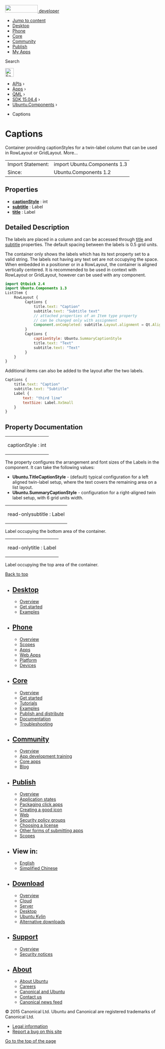 <a href="https://developer.ubuntu.com/" class="logo-ubuntu"><img src="https://developer.ubuntu.com/assets/sites/ubuntu/latest/u/img/logos/logo-ubuntu-orange.svg" width="106" height="25" /> <span>developer</span></a>

-   [Jump to content](index.html#main-content)
-   [Desktop](https://developer.ubuntu.com/en/desktop/)
-   [Phone](https://developer.ubuntu.com/en/phone/)
-   [Core](https://developer.ubuntu.com/core)
-   [Community](https://developer.ubuntu.com/en/community/)
-   [Publish](https://developer.ubuntu.com/en/publish/)
-   [My Apps](https://myapps.developer.ubuntu.com/)

Search

<img src="https://developer.ubuntu.com/assets/sites/ubuntu/latest/u/img/search-white.svg" alt="Search" height="28" />

-   [APIs](../../../../index.html) ›
-   [Apps](../../../index.html) ›
-   [QML](../../index.html) ›
-   [SDK 15.04.4](../index.html) ›
-   [Ubuntu.Components](../Ubuntu.Components/index.html) ›

<!-- -->

-   Captions

Captions
========

<span class="subtitle"></span>
Container providing captionStyles for a twin-label column that can be used in RowLayout or GridLayout. More...

|                   |                              |
|-------------------|------------------------------|
| Import Statement: | import Ubuntu.Components 1.3 |
| Since:            | Ubuntu.Components 1.2        |

<span id="properties"></span>
Properties
----------

-   ****[captionStyle](index.html#captionStyle-prop)**** : int
-   ****[subtitle](index.html#subtitle-prop)**** : Label
-   ****[title](index.html#title-prop)**** : Label

<span id="details"></span>
Detailed Description
--------------------

The labels are placed in a column and can be accessed through [title](index.html#title-prop) and [subtitle](index.html#subtitle-prop) properties. The default spacing between the labels is 0.5 grid units.

The container only shows the labels which has its text property set to a valid string. The labels not having any text set are not occupying the space. When embedded in a positioner or in a RowLayout, the container is aligned vertically centered. It is recommended to be used in context with RowLayout or GridLayout, however can be used with any component.

``` qml
import QtQuick 2.4
import Ubuntu.Components 1.3
ListItem {
    RowLayout {
         Captions {
             title.text: "Caption"
             subtitle.text: "Subtitle text"
             // attached properties of an Item type property
             // can be changed only with assignment
             Component.onCompleted: subtitle.Layout.alignment = Qt.AlignRight
         }
         Captions {
             captionStyle: Ubuntu.SummaryCaptionStyle
             title.text: "Text"
             subtitle.text: "Text"
         }
    }
}
```

Additional items can also be added to the layout after the two labels.

``` qml
Captions {
    title.text: "Caption"
    subtitle.text: "Subtitle"
    Label {
        text: "third line"
        textSize: Label.XxSmall
    }
}
```

Property Documentation
----------------------

<table>
<colgroup>
<col width="100%" />
</colgroup>
<tbody>
<tr class="odd">
<td><p><span id="captionStyle-prop"></span><span class="name">captionStyle</span> : <span class="type">int</span></p></td>
</tr>
</tbody>
</table>

The property configures the arrangement and font sizes of the Labels in the component. It can take the following values:

-   **Ubuntu.TitleCaptionStyle** - (default) typical configuration for a left aligned twin-label setup, where the text covers the remaining area on a list layout.
-   **Ubuntu.SummaryCaptionStyle** - configuration for a right-aligned twin label setup, with 6 grid units width.

<table>
<colgroup>
<col width="100%" />
</colgroup>
<tbody>
<tr class="odd">
<td><p><span id="subtitle-prop"></span><span class="qmlreadonly">read-only</span><span class="name">subtitle</span> : <span class="type">Label</span></p></td>
</tr>
</tbody>
</table>

Label occupying the bottom area of the container.

<table>
<colgroup>
<col width="100%" />
</colgroup>
<tbody>
<tr class="odd">
<td><p><span id="title-prop"></span><span class="qmlreadonly">read-only</span><span class="name">title</span> : <span class="type">Label</span></p></td>
</tr>
</tbody>
</table>

Label occupying the top area of the container.

[Back to top](index.html#)

-   [Desktop](https://developer.ubuntu.com/en/desktop/)
    ---------------------------------------------------

    -   [Overview](https://developer.ubuntu.com/en/desktop/)
    -   [Get started](http://snapcraft.io/?utm_source=developer.ubuntu.com&utm_medium=devportal&utm_term=snaps%20snapcraft%20desktop&utm_content=menu&utm_campaign=duc_snappers)
    -   [Examples](https://github.com/ubuntu/snappy-playpen)

-   [Phone](https://developer.ubuntu.com/en/phone/)
    -----------------------------------------------

    -   [Overview](https://developer.ubuntu.com/en/phone/)
    -   [Scopes](https://developer.ubuntu.com/en/phone/scopes/)
    -   [Apps](https://developer.ubuntu.com/en/phone/apps/)
    -   [Web Apps](https://developer.ubuntu.com/en/phone/web/)
    -   [Platform](https://developer.ubuntu.com/en/phone/platform/)
    -   [Devices](https://developer.ubuntu.com/en/phone/devices/)

-   [Core](https://developer.ubuntu.com/core)
    -----------------------------------------

    -   [Overview](https://developer.ubuntu.com/core)
    -   [Get started](https://developer.ubuntu.com/core/get-started)
    -   [Tutorials](https://developer.ubuntu.com/core/tutorials)
    -   [Examples](https://developer.ubuntu.com/core/examples)
    -   [Publish and distribute](https://developer.ubuntu.com/core/publish-and-distribute)
    -   [Documentation](https://developer.ubuntu.com/core/documentation)
    -   [Troubleshooting](https://developer.ubuntu.com/core/troubleshooting)

-   [Community](https://developer.ubuntu.com/en/community/)
    -------------------------------------------------------

    -   [Overview](https://developer.ubuntu.com/en/community/)
    -   [App development training](https://developer.ubuntu.com/en/community/training/)
    -   [Core apps](https://developer.ubuntu.com/en/community/core-apps/)
    -   [Blog](https://developer.ubuntu.com/en/community/blog/)

-   [Publish](https://developer.ubuntu.com/en/publish/)
    ---------------------------------------------------

    -   [Overview](https://developer.ubuntu.com/en/publish/)
    -   [Application states](https://developer.ubuntu.com/en/publish/application-states/)
    -   [Packaging click apps](https://developer.ubuntu.com/en/publish/packaging-click-apps/)
    -   [Creating a good icon](https://developer.ubuntu.com/en/publish/creating-a-good-icon/)
    -   [Web](https://developer.ubuntu.com/en/publish/web/)
    -   [Security policy groups](https://developer.ubuntu.com/en/publish/security-policy-groups/)
    -   [Choosing a license](https://developer.ubuntu.com/en/publish/choosing-a-license/)
    -   [Other forms of submitting apps](https://developer.ubuntu.com/en/publish/other-forms-of-submitting-apps/)
    -   [Scopes](https://developer.ubuntu.com/en/publish/scopes/)

-   View in:
    --------

    -   [English](index.html "Change to language: English")
    -   [Simplified Chinese](index.html "Change to language: Simplified Chinese")

-   [Download](http://ubuntu.com/download/)
    ---------------------------------------

    -   [Overview](http://ubuntu.com/download)
    -   [Cloud](http://ubuntu.com/download/cloud)
    -   [Server](http://ubuntu.com/download/server)
    -   [Desktop](http://ubuntu.com/download/desktop)
    -   [Ubuntu Kylin](http://ubuntu.com/download/ubuntu-kylin)
    -   [Alternative downloads](http://ubuntu.com/download/alternative-downloads)

-   [Support](http://ubuntu.com/support/)
    -------------------------------------

    -   [Overview](http://ubuntu.com/support)
    -   [Security notices](http://www.ubuntu.com/usn/)

-   [About](http://ubuntu.com/about/)
    ---------------------------------

    -   [About Ubuntu](http://ubuntu.com/about/about-ubuntu)
    -   [Careers](http://www.canonical.com/careers)
    -   [Canonical and Ubuntu](http://ubuntu.com/about/canonical-and-ubuntu)
    -   [Contact us](http://ubuntu.com/about/contact-us)
    -   [Canonical news feed](http://insights.ubuntu.com/feed/)

© 2015 Canonical Ltd. Ubuntu and Canonical are registered trademarks of Canonical Ltd.

-   [Legal information](http://www.ubuntu.com/legal)
-   [Report a bug on this site](https://bugs.launchpad.net/developer-ubuntu-com/)

<span class="accessibility-aid">[Go to the top of the page](index.html#)</span>
